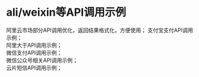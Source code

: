 # ali/weixin等API调用示例
阿里云市场部分API调用优化，返回结果格式化，方便使用； 
支付宝支付API调用示例；  
阿里大于API调用示例；  
微信支付API调用示例；  
微信公众号相关API调用示例；  
云片短信API调用示例；  
